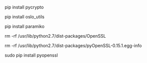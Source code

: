 pip install pycrypto

pip install oslo_utils

pip install paramiko

rm -rf /usr/lib/python2.7/dist-packages/OpenSSL

rm -rf /usr/lib/python2.7/dist-packages/pyOpenSSL-0.15.1.egg-info

sudo pip install pyopenssl

